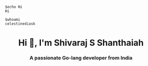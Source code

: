 ```
$echo Hi  
Hi  

$whoami  
celestinediask
```
<h1 align="center">Hi 👋, I'm Shivaraj S Shanthaiah</h1>
<h3 align="center">A passionate Go-lang developer from India</h3>


<!---
celestinediask/celestinediask is a ✨ special ✨ repository because its `README.md` (this file) appears on your GitHub profile.
You can click the Preview link to take a look at your changes.
--->
